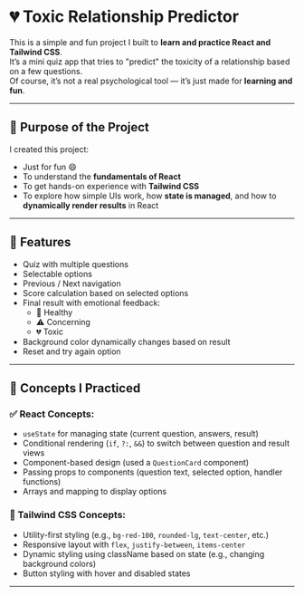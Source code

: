 # 💔 Toxic Relationship Predictor

This is a simple and fun project I built to **learn and practice React and Tailwind CSS**.  
It’s a mini quiz app that tries to "predict" the toxicity of a relationship based on a few questions.  
Of course, it’s not a real psychological tool — it’s just made for **learning and fun**.

---

## 🎯 Purpose of the Project

I created this project:

- Just for fun 😄  
- To understand the **fundamentals of React**  
- To get hands-on experience with **Tailwind CSS**  
- To explore how simple UIs work, how **state is managed**, and how to **dynamically render results** in React

---

## 🚀 Features

- Quiz with multiple questions
- Selectable options
- Previous / Next navigation
- Score calculation based on selected options
- Final result with emotional feedback:
  - 💚 Healthy
  - ⚠️ Concerning
  - 💔 Toxic
- Background color dynamically changes based on result
- Reset and try again option

---

## 🧠 Concepts I Practiced

### ✅ React Concepts:

- `useState` for managing state (current question, answers, result)
- Conditional rendering (`if`, `?:`, `&&`) to switch between question and result views
- Component-based design (used a `QuestionCard` component)
- Passing props to components (question text, selected option, handler functions)
- Arrays and mapping to display options

### 🎨 Tailwind CSS Concepts:

- Utility-first styling (e.g., `bg-red-100`, `rounded-lg`, `text-center`, etc.)
- Responsive layout with `flex`, `justify-between`, `items-center`
- Dynamic styling using className based on state (e.g., changing background colors)
- Button styling with hover and disabled states

---



